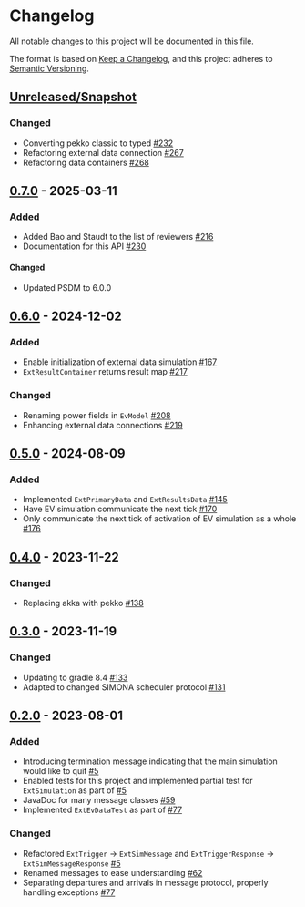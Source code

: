 # Changelog
All notable changes to this project will be documented in this file.

The format is based on [Keep a Changelog](https://keepachangelog.com/en/1.0.0/),
and this project adheres to [Semantic Versioning](https://semver.org/spec/v2.0.0.html).

## [Unreleased/Snapshot]

### Changed
- Converting pekko classic to typed [#232](https://github.com/ie3-institute/simonaAPI/issues/232)
- Refactoring external data connection [#267](https://github.com/ie3-institute/simonaAPI/issues/267)
- Refactoring data containers [#268](https://github.com/ie3-institute/simonaAPI/issues/268)

## [0.7.0] - 2025-03-11

### Added
- Added Bao and Staudt to the list of reviewers [#216](https://github.com/ie3-institute/simonaAPI/issues/216)
- Documentation for this API [#230](https://github.com/ie3-institute/simonaAPI/issues/230)

#### Changed
- Updated PSDM to 6.0.0

## [0.6.0] - 2024-12-02

### Added
- Enable initialization of external data simulation [#167](https://github.com/ie3-institute/simonaAPI/issues/167)
- `ExtResultContainer` returns result map [#217](https://github.com/ie3-institute/simonaAPI/issues/217)

### Changed
- Renaming power fields in `EvModel` [#208](https://github.com/ie3-institute/simonaAPI/issues/208)
- Enhancing external data connections [#219](https://github.com/ie3-institute/simonaAPI/issues/219)

## [0.5.0] - 2024-08-09

### Added
- Implemented `ExtPrimaryData` and `ExtResultsData` [#145](https://github.com/ie3-institute/simonaAPI/issues/145)
- Have EV simulation communicate the next tick [#170](https://github.com/ie3-institute/simonaAPI/issues/170)
- Only communicate the next tick of activation of EV simulation as a whole [#176](https://github.com/ie3-institute/simonaAPI/issues/176)

## [0.4.0] - 2023-11-22

### Changed
- Replacing akka with pekko [#138](https://github.com/ie3-institute/simonaAPI/issues/138)

## [0.3.0] - 2023-11-19

### Changed
- Updating to gradle 8.4 [#133](https://github.com/ie3-institute/simonaAPI/issues/133)
- Adapted to changed SIMONA scheduler protocol [#131](https://github.com/ie3-institute/simonaAPI/issues/131)

## [0.2.0] - 2023-08-01

### Added
- Introducing termination message indicating that the main simulation would like to quit [#5](https://github.com/ie3-institute/simonaAPI/issues/5)
- Enabled tests for this project and implemented partial test for `ExtSimulation` as part of [#5](https://github.com/ie3-institute/simonaAPI/issues/5)
- JavaDoc for many message classes [#59](https://github.com/ie3-institute/simonaAPI/issues/59)
- Implemented `ExtEvDataTest` as part of [#77](https://github.com/ie3-institute/simonaAPI/issues/77)

### Changed
- Refactored `ExtTrigger` -> `ExtSimMessage` and `ExtTriggerResponse` -> `ExtSimMessageResponse` [#5](https://github.com/ie3-institute/simonaAPI/issues/5)
- Renamed messages to ease understanding [#62](https://github.com/ie3-institute/simonaAPI/issues/62)
- Separating departures and arrivals in message protocol, properly handling exceptions [#77](https://github.com/ie3-institute/simonaAPI/issues/77)

[Unreleased/Snapshot]: https://github.com/ie3-institute/simonaapi/compare/0.7.0...HEAD
[0.7.0]: https://github.com/ie3-institute/powersystemdatamodel/compare/0.6.0...0.7.0
[0.6.0]: https://github.com/ie3-institute/powersystemdatamodel/compare/0.5.0...0.6.0
[0.5.0]: https://github.com/ie3-institute/powersystemdatamodel/compare/0.4.0...0.5.0
[0.4.0]: https://github.com/ie3-institute/powersystemdatamodel/compare/0.3.0...0.4.0
[0.3.0]: https://github.com/ie3-institute/powersystemdatamodel/compare/0.2.0...0.3.0
[0.2.0]: https://github.com/ie3-institute/powersystemdatamodel/compare/e3f0c247d9d2a92840f49412aa729c5f033cb4de...0.2.0
